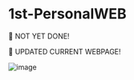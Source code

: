 # 1st-PersonalWEB

:red_circle: NOT YET DONE!

:pushpin: UPDATED CURRENT WEBPAGE!

![image](https://user-images.githubusercontent.com/126236519/225708670-e0a6585d-bcad-4051-b42c-f16e1514cf0b.png)

